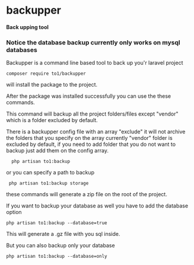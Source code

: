 # backupper
#### Back upping tool
### Notice the database backup currently only works on mysql databases 
Backupper is a command line based tool to back up you'r laravel project

```
composer require to1/backupper
```
will install the package to the project.

After the package was installed successfully you can use the these commands.

This command will backup all the project folders/files except "vendor" which is a folder excluded by default.

There is a backupper config file with an array "exclude" it will not archive the folders that you specify on the array currently "vendor" folder is excluded by default, if you need to add folder that you do not want to backup just add them on the config array.

```
  php artisan to1:backup
 ```
  
  
  or you can specify a path to backup 
  
 ```
  php artisan to1:backup storage
```
  these commands will generate a zip file on the root of the project.
  
  If you want to backup your database as well you have to add the database option
  
  ```
  php artisan to1:backup --database=true
  
  ```
  This will generate a .gz file with you sql inside.
  
  
  But you can also backup only your database
  
  ```
  php artisan to1:backup --database=only
  
  ```

  
  
